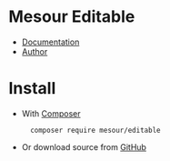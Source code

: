 # Mesour Editable

- [Documentation](http://components.mesour.com/component/editable)
- [Author](http://mesour.com)

# Install

- With [Composer](https://getcomposer.org)

        composer require mesour/editable

- Or download source from [GitHub](https://github.com/mesour/editable/releases)